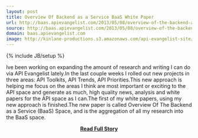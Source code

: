 ```yaml
---
layout: post
title: Overview Of Backend as a Service BaaS White Paper
url: http://baas.apievangelist.com/2013/05/08/overview-of-the-backend-as-a-service-baas-space-white-paper/
source: http://baas.apievangelist.com/2013/05/08/overview-of-the-backend-as-a-service-baas-space-white-paper/
domain: baas.apievangelist.com
image: http://kinlane-productions.s3.amazonaws.com/api-evangelist-site/blog/tag-cloud-black-baas-2.png
---
```

{% include JB/setup %}<p>Ive been working on expanding the amount of research and writing I can do via API Evangelist lately.In the last couple weeks I rolled out new projects in three areas: API Toolkits, API Trends, API Priorities.This new approach is helping me focus on the areas I think are most important or exciting to the API space and generate as much, high quality news, analysis and white papers for the API space as I can.The first of my white papers, using my new approach is finished.The new paper is called Overview Of The Backend as a Service (BaaS) Space, and is the aggregation of all my research into the BaaS space.</p>
<center><p><a href="http://baas.apievangelist.com/2013/05/08/overview-of-the-backend-as-a-service-baas-space-white-paper/" style='padding:25px; font-sze:18px; font-weight: bold;'>Read Full Story</a></p></center>
